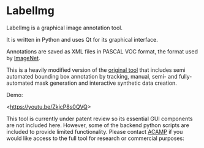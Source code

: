 LabelImg
========

LabelImg is a graphical image annotation tool.

It is written in Python and uses Qt for its graphical interface.

Annotations are saved as XML files in PASCAL VOC format, the format used
by [ImageNet](http://www.image-net.org/).

This is a heavily modified version of the [original tool](https://github.com/tzutalin/labelImg) that includes semi automated bounding box annotation by tracking, manual, semi- and fully-automated mask generation and interactive synthetic data creation.

Demo:

\<<https://youtu.be/ZkjcP8s0QVQ>\>

This tool is currently under patent review so its essential GUI components are not included here.
However, some of the backend python scripts are included to provide limited functionality.
Please contact [ACAMP](https://www.acamp.ca/why-work-with-us/about/contact-us/) if you would like access to the full tool for research or commercial purposes:
